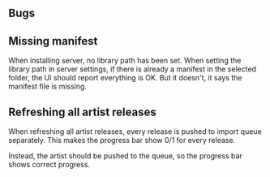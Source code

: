 ## Bugs

## Missing manifest

When installing server, no library path has been set.
When setting the library path in server settings,
if there is already a manifest in the selected folder,
the UI should report everything is OK.
But it doesn't, it says the manifest file is missing.

## Refreshing all artist releases

When refreshing all artist releases, every release is pushed
to import queue separately. This makes the progress bar show 0/1 for every release.

Instead, the artist should be pushed to the queue, so the progress bar shows correct progress.